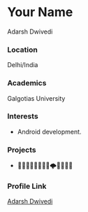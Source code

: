 # Your Name

Adarsh Dwivedi

### Location

Delhi/India

### Academics

Galgotias University

### Interests

- Android development.


### Projects

- 🚀🌈🍡🍷🎨🦄🍑🍙🌩️🥀🧚‍🌊🔮

### Profile Link

[Adarsh Dwivedi](https://github.com/adarshd8127)
